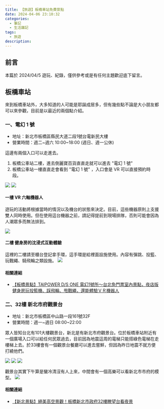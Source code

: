 ```yaml
---
title: 【旅遊】板橋車站免費景點
date: 2024-04-06 23:10:32
categories: 
  - 筆記 
  - 生活雜記
tags: 
  - 旅遊
description:
---
```



## 前言
本篇於 2024/04/5 遊玩、紀錄，僅供參考或是有任何主題歡迎底下留言。

## 板橋車站
來到板橋車站外，大多知道的人可能是耶誕成居多，但有幾些點不論是大小朋友都可以來參觀，目前是以最近的兩個點介紹。

### 一、電幻 1 號
- 地址：新北市板橋區縣民大道二段1號台電新民大樓
- 營業時間：週二~週六 10:00~18:00 (週日、週一公休)

這邊有兩個入口可以走進去。
1. 板橋公車站二樓，進去倒麗寶百貨直直走就可以進去 "電幻 1 號"
2. 板橋公車站一樓直直走會看到 "電幻 1 號" ，入口會是 VR 可以直接預約時段。

![](/image/20240407_17-42-54.png)
![](/image/20240407_17-45-02.png)


#### 一樓 VR 六軸機器人
遊玩的活動將根據當時的情況以及機台的狀態來決定。目前，這些機器原則上支援雙人同時使用。但在使用這台機器之前，請記得提前到現場排隊，否則可能會因為人潮眾多而無法排到。

![](/image/20240407_18-35-14.png)


#### 二樓 健身房的沈浸式互動體驗
這裡的二樓請至櫃台登記拿手環，這手環是給裡面設施使用。內容有彈跳、投籃、玩戰繩、騎飛輪之類設施。
![](/image/20240407_18-46-23.png)


#### 相關連結
- [【板橋景點】TAIPOWER D/S ONE 電幻1號所～台北免門票室內景點，夜店版健身房玩投籃機、踩飛輪、甩戰繩，還能體驗ＶＲ機器人](https://snoopyblog.com/blog/post/dsonetaipower)

### 二、32樓 新北市府觀景台
- 地址：新北市板橋區中山路一段161號32F
- 營業時間：週一~週日 08:00~22:00 

眾人皆知台北有101大樓觀景台，新北是有新北市府觀景台。位於板橋車站附近有一個廣場入口可以給任何民眾過去，目前因為地震這周的電梯只能搭綠色電梯在走樓梯上去。於33樓會有一個觀景台餐廳可以進去嘗鮮，但因為昨日地震不就方便打繞他們。

![](/image/20240407_18-49-28.png)
![](/image/20240407_19-11-09.png)
![](/image/20240407_19-09-24.png)

觀景台其實下午算是蠻冷清沒有人上來，中間會有一個高樂可以看新北市市府的模型。
![](/image/20240407_19-09-48.png)


#### 相關連結
- [【新北景點】絕美高空景觀！板橋新北市政府32樓瞭望台看夜景](https://kaikay.tw/new-taipei-city-32f/)